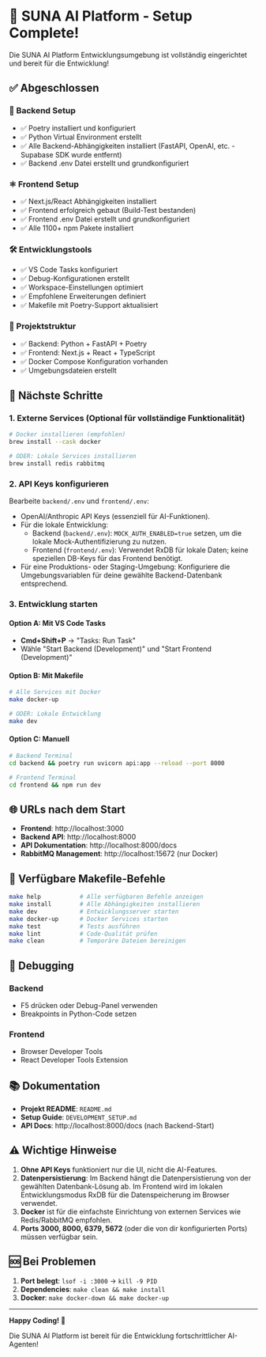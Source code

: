 # 🎉 SUNA AI Platform - Setup Complete!

Die SUNA AI Platform Entwicklungsumgebung ist vollständig eingerichtet und bereit für die Entwicklung!

## ✅ Abgeschlossen

### 🐍 Backend Setup
- ✅ Poetry installiert und konfiguriert
- ✅ Python Virtual Environment erstellt
- ✅ Alle Backend-Abhängigkeiten installiert (FastAPI, OpenAI, etc. - Supabase SDK wurde entfernt)
- ✅ Backend .env Datei erstellt und grundkonfiguriert

### ⚛️ Frontend Setup  
- ✅ Next.js/React Abhängigkeiten installiert
- ✅ Frontend erfolgreich gebaut (Build-Test bestanden)
- ✅ Frontend .env Datei erstellt und grundkonfiguriert
- ✅ Alle 1100+ npm Pakete installiert

### 🛠️ Entwicklungstools
- ✅ VS Code Tasks konfiguriert
- ✅ Debug-Konfigurationen erstellt
- ✅ Workspace-Einstellungen optimiert
- ✅ Empfohlene Erweiterungen definiert
- ✅ Makefile mit Poetry-Support aktualisiert

### 📁 Projektstruktur
- ✅ Backend: Python + FastAPI + Poetry
- ✅ Frontend: Next.js + React + TypeScript
- ✅ Docker Compose Konfiguration vorhanden
- ✅ Umgebungsdateien erstellt

## 🚀 Nächste Schritte

### 1. Externe Services (Optional für vollständige Funktionalität)
```bash
# Docker installieren (empfohlen)
brew install --cask docker

# ODER: Lokale Services installieren
brew install redis rabbitmq
```

### 2. API Keys konfigurieren
Bearbeite `backend/.env` und `frontend/.env`:
- OpenAI/Anthropic API Keys (essenziell für AI-Funktionen).
- Für die lokale Entwicklung:
    - Backend (`backend/.env`): `MOCK_AUTH_ENABLED=true` setzen, um die lokale Mock-Authentifizierung zu nutzen.
    - Frontend (`frontend/.env`): Verwendet RxDB für lokale Daten; keine speziellen DB-Keys für das Frontend benötigt.
- Für eine Produktions- oder Staging-Umgebung: Konfiguriere die Umgebungsvariablen für deine gewählte Backend-Datenbank entsprechend.

### 3. Entwicklung starten

#### Option A: Mit VS Code Tasks
- **Cmd+Shift+P** → "Tasks: Run Task"
- Wähle "Start Backend (Development)" und "Start Frontend (Development)"

#### Option B: Mit Makefile
```bash
# Alle Services mit Docker
make docker-up

# ODER: Lokale Entwicklung
make dev
```

#### Option C: Manuell
```bash
# Backend Terminal
cd backend && poetry run uvicorn api:app --reload --port 8000

# Frontend Terminal  
cd frontend && npm run dev
```

## 🌐 URLs nach dem Start

- **Frontend**: http://localhost:3000
- **Backend API**: http://localhost:8000  
- **API Dokumentation**: http://localhost:8000/docs
- **RabbitMQ Management**: http://localhost:15672 (nur Docker)

## 🔧 Verfügbare Makefile-Befehle

```bash
make help           # Alle verfügbaren Befehle anzeigen
make install        # Alle Abhängigkeiten installieren
make dev            # Entwicklungsserver starten
make docker-up      # Docker Services starten
make test           # Tests ausführen
make lint           # Code-Qualität prüfen
make clean          # Temporäre Dateien bereinigen
```

## 🐛 Debugging

### Backend
- F5 drücken oder Debug-Panel verwenden
- Breakpoints in Python-Code setzen

### Frontend  
- Browser Developer Tools
- React Developer Tools Extension

## 📚 Dokumentation

- **Projekt README**: `README.md`
- **Setup Guide**: `DEVELOPMENT_SETUP.md`
- **API Docs**: http://localhost:8000/docs (nach Backend-Start)

## ⚠️ Wichtige Hinweise

1. **Ohne API Keys** funktioniert nur die UI, nicht die AI-Features.
2. **Datenpersistierung**: Im Backend hängt die Datenpersistierung von der gewählten Datenbank-Lösung ab. Im Frontend wird im lokalen Entwicklungsmodus RxDB für die Datenspeicherung im Browser verwendet.
3. **Docker** ist für die einfachste Einrichtung von externen Services wie Redis/RabbitMQ empfohlen.
4. **Ports 3000, 8000, 6379, 5672** (oder die von dir konfigurierten Ports) müssen verfügbar sein.

## 🆘 Bei Problemen

1. **Port belegt**: `lsof -i :3000` → `kill -9 PID`
2. **Dependencies**: `make clean && make install`
3. **Docker**: `make docker-down && make docker-up`

---

**Happy Coding! 🚀**

Die SUNA AI Platform ist bereit für die Entwicklung fortschrittlicher AI-Agenten!
